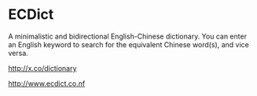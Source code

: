 # ECDict

A minimalistic and bidirectional English-Chinese dictionary. You can enter an English keyword
to search for the equivalent Chinese word(s), and vice versa.

http://x.co/dictionary

http://www.ecdict.co.nf
